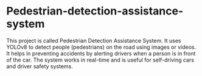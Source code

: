 # Pedestrian-detection-assistance-system
This project is called Pedestrian Detection Assistance System. It uses YOLOv8 to detect people (pedestrians) on the road using images or videos. It helps in preventing accidents by alerting drivers when a person is in front of the car. The system works in real-time and is useful for self-driving cars and driver safety systems.
